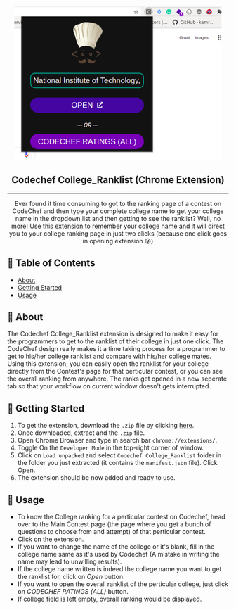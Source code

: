 <p align="center">
  <a href="" rel="noopener">
 <img width=auto height=350px src="screenshot.png"></a>
</p>

<h2 align="center">Codechef College_Ranklist (Chrome Extension)</h2>

---

<p align="center"> Ever found it time consuming to got to the ranking page of a contest on CodeChef and then type your complete college name to get your college name in the dropdown list and then getting to see the ranklist? Well, no more! Use this extension to remember your college name and it will direct you to your college ranking page in just two clicks (because one  click goes in opening extension 😜️)
    <br> 
</p>

## 📝 Table of Contents

- [About](#about)
- [Getting Started](#getting_started)
- [Usage](#usage)

## 🧐 About <a name = "about"></a>

The Codechef College_Ranklist extension is designed to make it easy for the programmers to get to the ranklist of their college in just one click. The CodeChef design really makes it a time taking process for a programmer to get to his/her college ranklist and compare with his/her college mates. Using this extension, you can easily open the ranklist for your college directly from the Contest's page for that perticular contest, or you can see the overall ranking from anywhere. The ranks get opened in a new seperate tab so that your workflow on current window doesn't gets interrupted.

## 🏁 Getting Started <a name = "getting_started"></a>
 1. To get the extension, download the ```.zip``` file by clicking <a href="extension/unpacked.zip" download>here</a>.
 2. Once downloaded, extract and the ```.zip``` file.
 3. Open Chrome Browser and type in search bar ```chrome://extensions/```.
 4. Toggle On the ```Developer Mode``` in the top-right corner of window.
 5. Click on ```Load unpacked``` and select ```Codechef College_Ranklist``` folder in the folder you just extracted (it contains the ```manifest.json``` file). Click Open.
 6. The extension should be now added and ready to use.

## 🎈 Usage <a name="usage"></a>

- To know the College ranking for a perticular contest on Codechef, head over to the Main Contest page (the page where you get a bunch of questions to choose from and attempt) of that perticular contest.
- Click on the extension.
- If you want to change the name of the college or it's blank, fill in the college name same as it's used by Codechef (A mistake in writing the name may lead to unwilling results).
- If the college name written is indeed the college name you want to get the ranklist for, click on *Open* button.
- If you want to open the overall ranklist of the perticular college, just click on *CODECHEF RATINGS (ALL)* button.
- If college field is left empty, overall ranking would be displayed.